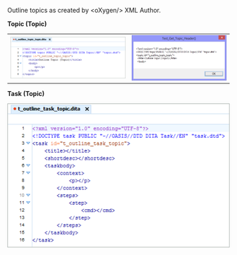 Outline topics as created by &lt;oXygen/&gt; XML Author.

**Topic (Topic)**

<table border="0">
  <tr>
    <td><img src="t_outline_topic_topic.png"/></td><td><img src="test_get_topic_header(topic).png"/></td>
  </tr>
</table>

**Task (Topic)**

![image](t_outline_task_topic.png)
